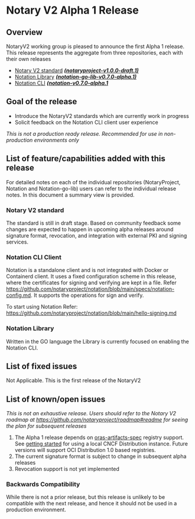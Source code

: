 # Notary V2 Alpha 1 Release

## Overview
NotaryV2 working group is pleased to announce the first Alpha 1 release. This release represents the aggregate from three repositories, each with their own releases

- [Notary V2 standard](https://github.com/notaryproject/notaryproject) ***[(notaryproject-v1.0.0-draft.1)](https://github.com/notaryproject/notaryproject/releases/tag/v1.0.0-draft.1)***
- [Notation Library](https://github.com/notaryproject/notation-go-lib) ***[(notation-go-lib-v0.7.0-alpha.1)](https://github.com/notaryproject/notation-go-lib/releases/tag/v0.7.0-alpha.1)***
- [Notation CLI](https://github.com/notaryproject/notation)   ***([notation-v0.7.0-alpha.1](https://github.com/notaryproject/notation/releases/tag/v0.7.0-alpha.1)***

## Goal of the release
- Introduce the NotaryV2 standards which are currently work in progress
- Solicit feedback on the Notation CLI client user experience 

*This is not a production ready release. Recommended for use in non-production environments only*

## List of feature/capabilities added with this release
For detailed notes on each of the individual repositories (NotaryProject, Notation and Notation-go-lib) users can refer to the individual release notes. In this document a summary view is provided.

### Notary V2 standard
The standard is still in draft stage. Based on community feedback some changes are expected to happen in upcoming alpha releases around signature format, revocation, and integration with external PKI and signing services.

### Notation CLI Client
Notation is a standalone client and is not integrated with Docker or Containerd client. It uses a fixed configuration scheme in this release, where the certificates for signing and verifying are kept in a file. Refer https://github.com/notaryproject/notation/blob/main/specs/notation-config.md. It supports the operations for sign and verify. 

To start using Notation Refer: https://github.com/notaryproject/notation/blob/main/hello-signing.md

### Notation Library
Written in the GO language the Library is currently focused  on enabling the Notation CLI.

## List of fixed issues
Not Applicable. This is the first release of the NotaryV2

## List of known/open issues
*This is not an exhaustive release. Users should refer to the Notary V2 roadmap at https://github.com/notaryproject/roadmap#readme for seeing the plan for subsequent releases*

1. The Alpha 1 release depends on [oras-artifacts-spec](https://github.com/oras-project/artifacts-spec/) registry support. See [getting started](https://github.com/notaryproject/notation/blob/main/docs/hello-signing.md#getting-started) for using a local CNCF Distribution instance. Future versions will support OCI Distribution 1.0 based registries.
2. The current signature format is subject to change in subsequent alpha releases
3. Revocation support is not yet implemented



### Backwards Compatibility
While there is not a prior release, but this release is unlikely to be compatible   with the next release, and hence it should not be used in a production environment.
